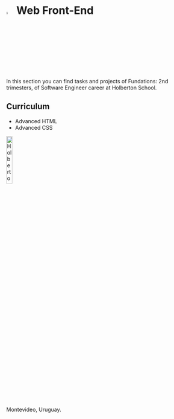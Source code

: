 # <a > <img src="https://cdn-icons-png.flaticon.com/512/1541/1541399.png" alt="HTML5" width=4% heigth=4% ></img></a> **Web Front-End**

In this section you can find tasks and projects of Fundations: 2nd trimesters, of Software Engineer career at Holberton School.

## Curriculum
- Advanced HTML
- Advanced CSS

<a> <img src="https://apply.holbertonschool.com/holberton-logo.png" alt="Holberton logo" width=18% heigth=18% ></img></a>

Montevideo, Uruguay.
